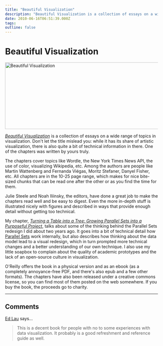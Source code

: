 ```yaml
---
title: "Beautiful Visualization"
description: "Beautiful Visualization is a collection of essays on a wide range of topics in visualization. Don't let the title mislead you: while it has its share of artistic visualization, there is also quite a bit of technical information in there. One of the chapters was written by yours truly."
date: 2010-06-16T06:51:39.000Z
tags: 
outline: false
---
```


# Beautiful Visualization

<a href="http://eagereyes.org/blog/2010/beautiful-visualization"><img src="http://eagereyes.org/media/2010/beautifulvis.jpg" width="560" height="220" alt="Beautiful Visualization"></a>

<p><a href="http://oreilly.com/catalog/0636920000617"><em>Beautiful Visualization</em></a> is a collection of essays on a wide range of topics in visualization. Don't let the title mislead you: while it has its share of artistic visualization, there is also quite a bit of technical information in there. One of the chapters was written by yours truly.

The chapters cover topics like Wordle, the New York Times News API, the use of color, visualizing Wikipedia, etc. Among the authors are people like Martin Wattenberg and Fernanda Viégas, Moritz Stefaner, Danyel Fisher, etc. All chapters are in the 10-25 page range, which makes for nice bite-sized chunks that can be read one after the other or as you find the time for them.</p>

Julie Steele and Noah Iliinsky, the editors, have done a great job to make the chapters read well and be easy to digest. Even the more in-depth stuff is illustrated nicely with figures and described in ways that provide enough detail without getting too technical.

My chapter, <a href="http://kosara.net/publications/Kosara_BeautifulVis_2010.html"><em>Turning a Table into a Tree: Growing Parallel Sets into a Purposeful Project</em></a>, talks about some of the thinking behind the Parallel Sets redesign I did about two years ago. It goes into a bit of technical detail how <a href="http://eagereyes.org/parallel-sets">Parallel Sets</a> work internally, but also describes how thinking about the data model lead to a visual redesign, which in turn prompted more technical changes and a better understanding of our own technique. I also use my little soapbox to complain about the quality of academic prototypes and the lack of an open-source culture in visualization.

O'Reilly offers the book in a physical version and as an ebook (as a completely annoyance-free PDF, and there's also epub and a few other formats). The chapters have also been released under a creative commons license, so you can find most of them posted on the web somewhere. If you buy the book, the proceeds go to charity.


---
## Comments

<a href="http://edmondlau.ca" rel="nofollow noopener" target="_blank">Ed Lau</a> says…
>	This is a decent book for people with no to some experiences with data visualization.  It probably is a good refreshment and reference guide as well.


